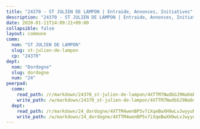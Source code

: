 ```yaml
---
title: "24370 - ST JULIEN DE LAMPON | Entraide, Annonces, Initiatives"
description: "24370 - ST JULIEN DE LAMPON | Entraide, Annonces, Initiatives"
date: 2020-01-11T14:09:21+09:00
collapsible: false
layout: commune
comm:
  nom: "ST JULIEN DE LAMPON"
  slug: st-julien-de-lampon
  cp: "24370"
dept:
  nom: "Dordogne"
  slug: dordogne
  num: "24"
peerpad:
  comm:
    read_path: /r/markdown/24370_st-julien-de-lampon/4XTTM7NwdbGJ9Na6mbgRjPHbCrwpPpzwxmr8wZ9q2FxXDSTv3
    write_path: /w/markdown/24370_st-julien-de-lampon/4XTTM7NwdbGJ9Na6mbgRjPHbCrwpPpzwxmr8wZ9q2FxXDSTv3-K3TgUvAuRHQL8thtVzR2YdQqmQs9PXUfHFrNvh6KV7hZtLg5L1gYNufRfQhAbNsAEMSETAj7DzdwZCDXXHT82Lsy8ABjzTfG5e4vabYcWYQXnZ9vqTriMEXts9twGF7AP7c5bAWF
  dept:
    read_path: /r/markdown/24_dordogne/4XTTM4wenBP5v7iXqeBwXH9wLvJwyyuNKzLxRyGzSZXmCuzgg
    write_path: /w/markdown/24_dordogne/4XTTM4wenBP5v7iXqeBwXH9wLvJwyyuNKzLxRyGzSZXmCuzgg-K3TgUusQQUSAmJPXozCTSBeqjqksxkVWGVxtHwEFrs5RuocQr8weKG2oQg7MVeg2F9Hhv7ggtBiBU8D9pdXEPa9M67VU3BzgAG9BCtQw3VY3Xcxk2YSegk3iUXMkpicGxxJr7mWp
---
```


